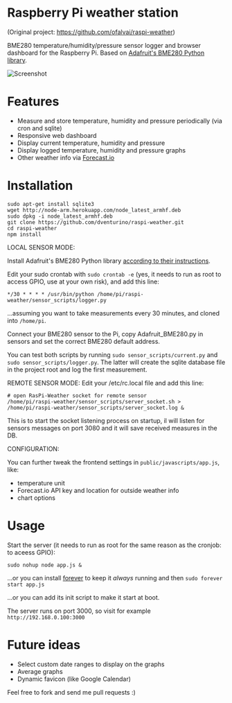 # Raspberry Pi weather station

(Original project: https://github.com/ofalvai/raspi-weather)

BME280 temperature/humidity/pressure sensor logger and browser dashboard for the Raspberry Pi. Based on [Adafruit's BME280 Python library](https://github.com/adafruit/Adafruit_Python_BME280).

![Screenshot](/public/images/screenshot.png?raw=true)

# Features

- Measure and store temperature, humidity and pressure periodically (via cron and sqlite)
- Responsive web dashboard
- Display current temperature, humidity and pressure
- Display logged temperature, humidity and pressure graphs
- Other weather info via [Forecast.io](http://forecast.io)

# Installation

```
sudo apt-get install sqlite3
wget http://node-arm.herokuapp.com/node_latest_armhf.deb
sudo dpkg -i node_latest_armhf.deb
git clone https://github.com/dventurino/raspi-weather.git
cd raspi-weather
npm install
```

LOCAL SENSOR MODE:

Install Adafruit's BME280 Python library [according to their instructions](https://github.com/adafruit/Adafruit_Python_BME280.git).

Edit your sudo crontab with `sudo crontab -e` (yes, it needs to run as root to access GPIO, use at your own risk), and add this line:

```
*/30 * * * * /usr/bin/python /home/pi/raspi-weather/sensor_scripts/logger.py
```

...assuming you want to take measurements every 30 minutes, and cloned into `/home/pi`.

Connect your BME280 sensor to the Pi, copy Adafruit_BME280.py in sensors and set the correct BME280 default address.

You can test both scripts by running `sudo sensor_scripts/current.py` and `sudo sensor_scripts/logger.py`. The latter will create the sqlite database file in the project root and log the first measurement.

REMOTE SENSOR MODE:
Edit your /etc/rc.local file and add this line:

```
# open RasPi-Weather socket for remote sensor
/home/pi/raspi-weather/sensor_scripts/server_socket.sh > /home/pi/raspi-weather/sensor_scripts/server_socket.log &
```

This is to start the socket listening process on startup, il will listen for sensors messages on port 3080 and it will save received measures in the DB.

CONFIGURATION:

You can further tweak the frontend settings in `public/javascripts/app.js`, like:

- temperature unit
- Forecast.io API key and location for outside weather info
- chart options

# Usage

Start the server (it needs to run as root for the same reason as the cronjob: to aceess GPIO):

```
sudo nohup node app.js &
```

...or you can install [forever](https://github.com/foreverjs/forever) to keep it _always_ running and then `sudo forever start app.js`

...or you can add its init script to make it start at boot.

The server runs on port 3000, so visit for example `http://192.168.0.100:3000`

# Future ideas

- Select custom date ranges to display on the graphs
- Average graphs
- Dynamic favicon (like Google Calendar)

Feel free to fork and send me pull requests :)

